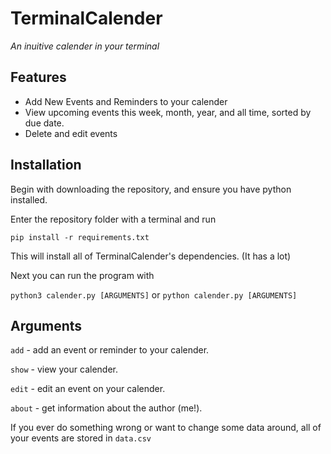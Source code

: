 # TerminalCalender
*An inuitive calender in your terminal*

## Features
- Add New Events and Reminders to your calender
- View upcoming events this week, month, year, and all time, sorted by due date.
- Delete and edit events

## Installation
Begin with downloading the repository, and ensure you have python installed.

Enter the repository folder with a terminal and run 

`pip install -r requirements.txt`

This will install all of TerminalCalender's dependencies. (It has a lot)

Next you can run the program with

`python3 calender.py [ARGUMENTS]` or
`python calender.py [ARGUMENTS]`

## Arguments
`add` - add an event or reminder to your calender. 

`show` - view your calender.

`edit` - edit an event on your calender.

`about` - get information about the author (me!).

If you ever do something wrong or want to change some data around, all of your events are stored in `data.csv`